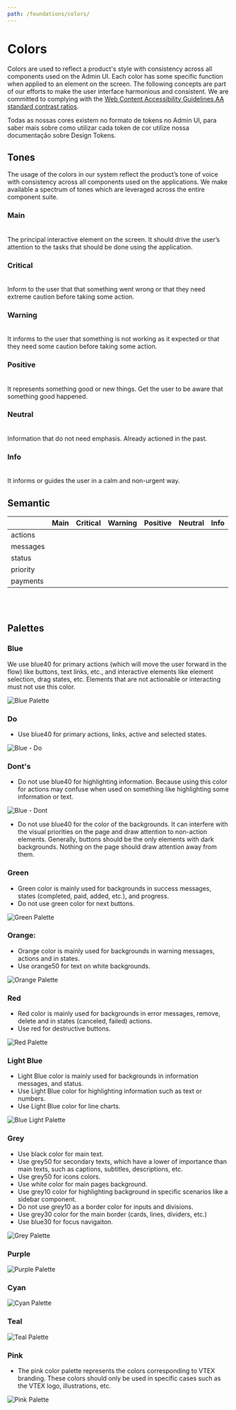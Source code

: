 ```yaml
---
path: /foundations/colors/
---
```


# Colors

Colors are used to reflect a product's style with consistency across all components used on the Admin UI. Each color has some specific function when applied to an element on the screen. The following concepts are part of our efforts to make the user interface harmonious and consistent. We are committed to complying with the [Web Content Accessibility Guidelines AA standard contrast ratios](https://www.w3.org/TR/WCAG/).

Todas as nossas cores existem no formato de tokens no Admin UI, para saber mais sobre como utilizar cada token de cor utilize nossa documentação sobre Design Tokens.

## Tones

The usage of the colors in our system reflect the product’s tone of voice with consistency across all components used on the applications. We make available a spectrum of tones which are leveraged across the entire component suite.

### Main

<div style="width: 100px; backgroundColor: hsla(222, 63%, 43%, 1); height: 5px"></div>

The principal interactive element on the screen. It should drive the user’s attention to the tasks that should be done using the application.

### Critical

<div style="width: 100px; backgroundColor: hsla(0, 58%, 52%, 1); height: 5px"></div>

Inform to the user that that something went wrong or that they need extreme caution before taking some action.

### Warning

<div style="width: 100px; backgroundColor: hsla(30, 100%, 45%, 1); height: 5px"></div>

It informs to the user that something is not working as it expected or that they need some caution before taking some action.

### Positive

<div style="width: 100px; backgroundColor: hsla(123, 41%, 37%, 1); height: 5px"></div>

It represents something good or new things. Get the user to be aware that something good happened.

### Neutral

<div style="width: 100px; backgroundColor: hsla(0, 0%, 45%, 1); height: 5px"></div>

Information that do not need emphasis. Already actioned in the past.

### Info

<div style="width: 100px; backgroundColor: hsla(206, 63%, 44%, 1); height: 5px"></div>

It informs or guides the user in a calm and non-urgent way.

## Semantic

|          | Main                                   | Critical                                       | Warning                                       | Positive                                             | Neutral                                    | Info                                       |
| -------- | -------------------------------------- | ---------------------------------------------- | --------------------------------------------- | ---------------------------------------------------- | ------------------------------------------ | ------------------------------------------ |
| actions  | <tone bg="main" desc="primary"></tone> | <tone bg="critical" desc="destructive"></tone> |                                               |                                                      |                                            |                                            |
| messages |                                        | <tone bg="critical" desc="error"></tone>       | <tone bg="warning" desc="warning"></tone>     | <tone bg="positive" desc="success"></tone>           |                                            | <tone bg="info" desc="information"></tone> |
| status   |                                        | <tone bg="critical" desc="removed"></tone>     | <tone bg="warning" desc="pending"></tone>     | <tone bg="positive" desc="added or complete"></tone> | <tone bg="neutral" desc="default"></tone>  |                                            |
| priority |                                        | <tone bg="critical" desc="major"></tone>       | <tone bg="warning" desc="medium"></tone>      |                                                      | <tone bg="neutral" desc="trivial"></tone>  | <tone bg="info" desc="minor"></tone>       |
| payments |                                        | <tone bg="critical" desc="cancelled"></tone>   | <tone bg="warning" desc="in progress"></tone> | <tone bg="positive" desc="completed"></tone>         | <tone bg="neutral" desc="archived"></tone> |                                            |

<br></br>

## Palettes

### Blue

We use blue40 for primary actions (which will move the user forward in the flow) like buttons, text links, etc., and interactive elements like element selection, drag states, etc. Elements that are not actionable or interacting must not use this color.

![Blue Palette](../../src/images/blue-palette.png)

### Do

- Use blue40 for primary actions, links, active and selected states.

![Blue - Do](../../src/images/do-blue-actions-interactions.png)

### Dont's

- Do not use blue40 for highlighting information. Because using this color for actions may confuse when used on something like highlighting some information or text.

![Blue - Dont](../../src/images/dont-blue-actions-interactions.png)

- Do not use blue40 for the color of the backgrounds. It can interfere with the visual priorities on the page and draw attention to non-action elements. Generally, buttons should be the only elements with dark backgrounds. Nothing on the page should draw attention away from them.

### Green

- Green color is mainly used for backgrounds in success messages, states (completed, paid, added, etc.), and progress.
- Do not use green color for next buttons.

![Green Palette](../../src/images/green-palette.png)

### Orange:

- Orange color is mainly used for backgrounds in warning messages, actions and in states.
- Use orange50 for text on white backgrounds.

![Orange Palette](../../src/images/orange-palette.png)

### Red

- Red color is mainly used for backgrounds in error messages, remove, delete and in states (canceled, failed) actions.
- Use red for destructive buttons.

![Red Palette](../../src/images/red-palette.png)

### Light Blue

- Light Blue color is mainly used for backgrounds in information messages, and status.
- Use Light Blue color for highlighting information such as text or numbers.
- Use Light Blue color for line charts.

![Blue Light Palette](../../src/images/blue-light-palette.png)

### Grey

- Use black color for main text.
- Use grey50 for secondary texts, which have a lower of importance than main texts, such as captions, subtitles, descriptions, etc.
- Use grey50 for icons colors.
- Use white color for main pages background.
- Use grey10 color for highlighting background in specific scenarios like a sidebar component.
- Do not use grey10 as a border color for inputs and divisions.
- Use grey30 color for the main border (cards, lines, dividers, etc.)
- Use blue30 for focus navigaiton.

![Grey Palette](../../src/images/grey-palette.png)

### Purple

![Purple Palette](../../src/images/purple-palette.png)

### Cyan

![Cyan Palette](../../src/images/cyan-palette.png)

### Teal

![Teal Palette](../../src/images/teal-palette.png)

### Pink

- The pink color palette represents the colors corresponding to VTEX branding. These colors should only be used in specific cases such as the VTEX logo, illustrations, etc.

![Pink Palette](../../src/images/pink-palette.png)
